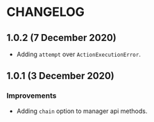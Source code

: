 # CHANGELOG

## 1.0.2 (7 December 2020)

- Adding `attempt` over `ActionExecutionError`.

## 1.0.1 (3 December 2020)

### Improvements

- Adding `chain` option to manager api methods.